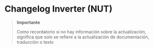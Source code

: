 # Changelog Inverter (NUT)

>**Importante**
>
>Como recordatorio si no hay información sobre la actualización, significa que solo se refiere a la actualización de documentación, traducción o texto
